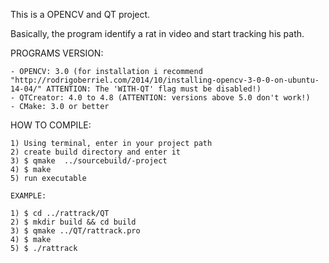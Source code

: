 This is a OPENCV and QT project.

Basically, the program identify a rat in video and start tracking his path.

PROGRAMS VERSION:

    - OPENCV: 3.0 (for installation i recommend "http://rodrigoberriel.com/2014/10/installing-opencv-3-0-0-on-ubuntu-14-04/" ATTENTION: The 'WITH-QT' flag must be disabled!)
    - QTCreator: 4.0 to 4.8 (ATTENTION: versions above 5.0 don't work!)
    - CMake: 3.0 or better
    
HOW TO COMPILE:

    1) Using terminal, enter in your project path
    2) create build directory and enter it
    3) $ qmake  ../sourcebuild/-project
    4) $ make
    5) run executable
    
    EXAMPLE:
    
    1) $ cd ../rattrack/QT
    2) $ mkdir build && cd build
    3) $ qmake ../QT/rattrack.pro
    4) $ make
    5) $ ./rattrack